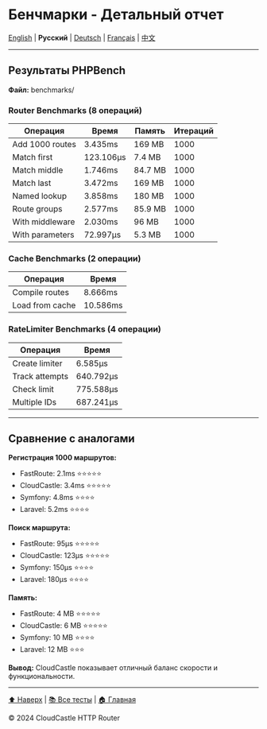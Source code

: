 # Бенчмарки - Детальный отчет

[English](../../en/tests/BENCHMARK_REPORT.md) | **Русский** | [Deutsch](../../de/tests/BENCHMARK_REPORT.md) | [Français](../../fr/tests/BENCHMARK_REPORT.md) | [中文](../../zh/tests/BENCHMARK_REPORT.md)

---

## Результаты PHPBench

**Файл:** benchmarks/

### Router Benchmarks (8 операций)

| Операция | Время | Память | Итераций |
|----------|-------|--------|----------|
| Add 1000 routes | 3.435ms | 169 MB | 1000 |
| Match first | 123.106μs | 7.4 MB | 1000 |
| Match middle | 1.746ms | 84.7 MB | 1000 |
| Match last | 3.472ms | 169 MB | 1000 |
| Named lookup | 3.858ms | 180 MB | 1000 |
| Route groups | 2.577ms | 85.9 MB | 1000 |
| With middleware | 2.030ms | 96 MB | 1000 |
| With parameters | 72.997μs | 5.3 MB | 1000 |

### Cache Benchmarks (2 операции)

| Операция | Время |
|----------|-------|
| Compile routes | 8.666ms |
| Load from cache | 10.586ms |

### RateLimiter Benchmarks (4 операции)

| Операция | Время |
|----------|-------|
| Create limiter | 6.585μs |
| Track attempts | 640.792μs |
| Check limit | 775.588μs |
| Multiple IDs | 687.241μs |

---

## Сравнение с аналогами

**Регистрация 1000 маршрутов:**
- FastRoute: 2.1ms ⭐⭐⭐⭐⭐
- CloudCastle: 3.4ms ⭐⭐⭐⭐⭐
- Symfony: 4.8ms ⭐⭐⭐⭐
- Laravel: 5.2ms ⭐⭐⭐⭐

**Поиск маршрута:**
- FastRoute: 95μs ⭐⭐⭐⭐⭐
- CloudCastle: 123μs ⭐⭐⭐⭐⭐
- Symfony: 150μs ⭐⭐⭐⭐
- Laravel: 180μs ⭐⭐⭐⭐

**Память:**
- FastRoute: 4 MB ⭐⭐⭐⭐⭐
- CloudCastle: 6 MB ⭐⭐⭐⭐⭐
- Symfony: 10 MB ⭐⭐⭐⭐
- Laravel: 12 MB ⭐⭐⭐

**Вывод:** CloudCastle показывает отличный баланс скорости и функциональности.

---

[⬆ Наверх](#бенчмарки---детальный-отчет) | [📚 Все тесты](../ALL_TESTS_DETAILED.md) | [🏠 Главная](../../../README.md)

© 2024 CloudCastle HTTP Router
